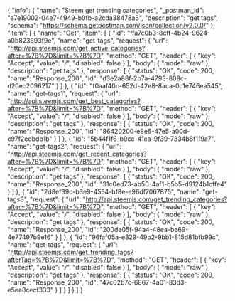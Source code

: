 {
  "info": {
    "name": "Steem get trending categories",
    "_postman_id": "e7e19002-04e7-4949-b0fb-a2cda38478a6",
    "description": "get tags",
    "schema": "https://schema.getpostman.com/json/collection/v2.0.0/"
  },
  "item": [
    {
      "name": "Get",
      "item": [
        {
          "id": "ffa7c0b3-8cff-4b24-9624-a0b823693f9e",
          "name": "get-tags",
          "request": {
            "url": "http://api.steemjs.com/get_active_categories?after=%7B%7D&limit=%7B%7D",
            "method": "GET",
            "header": [
              {
                "key": "Accept",
                "value": "*/*",
                "disabled": false
              }
            ],
            "body": {
              "mode": "raw"
            },
            "description": "get tags"
          },
          "response": [
            {
              "status": "OK",
              "code": 200,
              "name": "Response_200",
              "id": "d3e2a88f-2b7a-4793-808c-d20ec2096217"
            }
          ]
        },
        {
          "id": "f0aaf40c-652d-42e8-8aca-0c1e746ea545",
          "name": "get-tags1",
          "request": {
            "url": "http://api.steemjs.com/get_best_categories?after=%7B%7D&limit=%7B%7D",
            "method": "GET",
            "header": [
              {
                "key": "Accept",
                "value": "*/*",
                "disabled": false
              }
            ],
            "body": {
              "mode": "raw"
            },
            "description": "get tags"
          },
          "response": [
            {
              "status": "OK",
              "code": 200,
              "name": "Response_200",
              "id": "86420200-e8e6-47e5-a00d-c97f2edbdb1b"
            }
          ]
        },
        {
          "id": "5b44f1f6-b9ce-41ea-9f39-7334b8f119a7",
          "name": "get-tags2",
          "request": {
            "url": "http://api.steemjs.com/get_recent_categories?after=%7B%7D&limit=%7B%7D",
            "method": "GET",
            "header": [
              {
                "key": "Accept",
                "value": "*/*",
                "disabled": false
              }
            ],
            "body": {
              "mode": "raw"
            },
            "description": "get tags"
          },
          "response": [
            {
              "status": "OK",
              "code": 200,
              "name": "Response_200",
              "id": "31c0ed73-ab50-4af1-b5b5-d9124b1cffe4"
            }
          ]
        },
        {
          "id": "2d8ef39c-b3e9-4554-bf8e-e96df7067875",
          "name": "get-tags3",
          "request": {
            "url": "http://api.steemjs.com/get_trending_categories?after=%7B%7D&limit=%7B%7D",
            "method": "GET",
            "header": [
              {
                "key": "Accept",
                "value": "*/*",
                "disabled": false
              }
            ],
            "body": {
              "mode": "raw"
            },
            "description": "get tags"
          },
          "response": [
            {
              "status": "OK",
              "code": 200,
              "name": "Response_200",
              "id": "200de05f-94a4-48ea-be69-4e77497b9e16"
            }
          ]
        },
        {
          "id": "96faf05a-e329-49b2-9bb1-815d81bfb99c",
          "name": "get-tags",
          "request": {
            "url": "http://api.steemjs.com/get_trending_tags?afterTag=%7B%7D&limit=%7B%7D",
            "method": "GET",
            "header": [
              {
                "key": "Accept",
                "value": "*/*",
                "disabled": false
              }
            ],
            "body": {
              "mode": "raw"
            },
            "description": "get tags"
          },
          "response": [
            {
              "status": "OK",
              "code": 200,
              "name": "Response_200",
              "id": "47c02b7c-6867-4a01-83d3-e5ea8cecf333"
            }
          ]
        }
      ]
    }
  ]
}